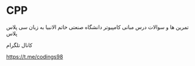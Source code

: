 # CPP
تمرین ها و سوالات درس مبانی کامپیوتر
دانشگاه صنعتی خاتم الانبیا
به زبان سی پلاس پلاس


کانال تلگرام

https://t.me/codings98
